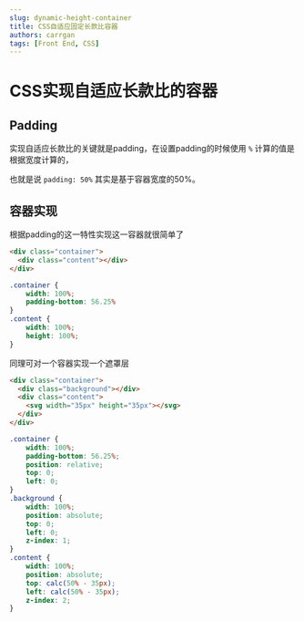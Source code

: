 ```yaml
---
slug: dynamic-height-container
title: CSS自适应固定长款比容器
authors: carrgan
tags: [Front End, CSS]
---
```


# CSS实现自适应长款比的容器

## Padding

实现自适应长款比的关键就是padding，在设置padding的时候使用 `%` 计算的值是根据宽度计算的，

也就是说 `padding: 50%` 其实是基于容器宽度的50%。

## 容器实现

根据padding的这一特性实现这一容器就很简单了

```html title="16/9占满屏幕的容器"
<div class="container">
  <div class="content"></div>
</div>
```

```css title="16/9占满屏幕的容器"
.container {
    width: 100%;
    padding-bottom: 56.25%
}
.content {
    width: 100%;
    height: 100%;
}
```

同理可对一个容器实现一个遮罩层

```html title="16/9占满屏幕的背景和一个悬浮居中的图标"
<div class="container">
  <div class="background"></div>
  <div class="content">
    <svg width="35px" height="35px"></svg>
  </div>
</div>
```

```css title="16/9占满屏幕的背景和一个悬浮居中的图标"
.container {
    width: 100%;
    padding-bottom: 56.25%;
    position: relative;
    top: 0;
    left: 0;
}
.background {
    width: 100%;
    position: absolute;
    top: 0;
    left: 0;
    z-index: 1;
}
.content {
    width: 100%;
    position: absolute;
    top: calc(50% - 35px);
    left: calc(50% - 35px);
    z-index: 2;
}
```